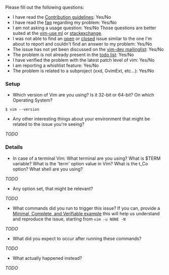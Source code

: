  Please fill out the following questions:

 - I have read the [Contribution guidelines](https://github.com/vim/vim/blob/master/CONTRIBUTING.md):  Yes/No
 - I have read the [faq](https://vimhelp.appspot.com/vim_faq.txt.html#faq-2.5) regarding my problem: Yes/No
 - I am not asking a usage question: Yes/No
   Those questions are better suited at the [vim-use ml](https://groups.google.com/forum/#!forum/vim_use) or [stackexchange](https://vi.stackexchange.com/).
 - I was not able to find an [open](https://github.com/vim/vim/issues?q=is%3Aopen)
   or [closed](https://github.com/vim/vim/issues?q=is%3Aclosed) issue
   similar to the one I'm about to report and couldn't find an answer to my problem: Yes/No
 - The issue has not yet been discussed on the [vim-dev mailinglist](https://groups.google.com/forum/#!forum/vim_dev): Yes/No
 - The problem is not already present in the [todo list](https://github.com/vim/vim/blob/master/runtime/doc/todo.txt): Yes/No
 - I have verified the problem with the latest patch level of vim: Yes/No
 - I am reporting a whishlist feature: Yes/No
 - The problem is related to a subproject (xxd, GvimExt, etc...): Yes/No

### Setup

 - Which version of Vim are you using? Is it 32-bit or 64-bit? On which Operating System?

```
$ vim --version
```

 - Any other interesting things about your environment that might be related
   to the issue you're seeing?

 _TODO_

### Details

 - In case of a terminal Vim:
   What terminal are you using? What is $TERM variable?
   What is the 'term' option value in Vim? What is the t_Co option?
   What shell are you using?

 _TODO_

 - Any option set, that might be relevant?

 _TODO_

 - What commands did you run to trigger this issue? If you can, provide a
   [Minimal, Complete, and Verifiable example](http://stackoverflow.com/help/mcve)
   this will help us understand and reproduce the issue, starting from `vim -u NONE -N`

 _TODO_

 - What did you expect to occur after running these commands?

 _TODO_

 - What actually happened instead?

 _TODO_
